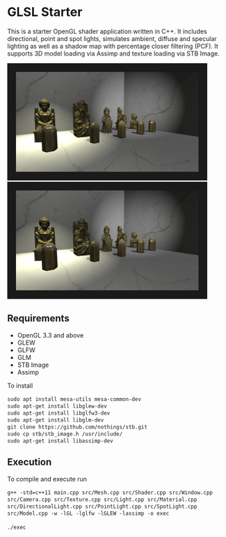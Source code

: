 # GLSL Starter
This is a starter OpenGL shader application written in C++. It includes directional, point and spot lights, simulates ambient, diffuse and specular lighting as well as a shadow map with percentage closer filtering (PCF). It supports 3D model loading via Assimp and texture loading via STB Image.

<p align="left">
<img src="https://github.com/acvictor/GLSL-Starter/blob/master/images/ShadowMap.png" alt="NMPC" width="420" height="230" border="20" /></a> 
<img src="https://github.com/acvictor/GLSL-Starter/blob/master/images/ShadowMap.png" alt="NMPC" width="420" height="230" border="20" /></a>
</p>


## Requirements
- OpenGL 3.3 and above
- GLEW
- GLFW
- GLM
- STB Image
- Assimp

To install 
```
sudo apt install mesa-utils mesa-common-dev
sudo apt-get install libglew-dev
sudo apt-get install libglfw3-dev
sudo apt-get install libglm-dev
git clone https://github.com/nothings/stb.git
sudo cp stb/stb_image.h /usr/include/
sudo apt-get install libassimp-dev
```

## Execution
To compile and execute run
```
g++ -std=c++11 main.cpp src/Mesh.cpp src/Shader.cpp src/Window.cpp src/Camera.cpp src/Texture.cpp src/Light.cpp src/Material.cpp src/DirectionalLight.cpp src/PointLight.cpp src/SpotLight.cpp src/Model.cpp -w -lGL -lglfw -lGLEW -lassimp -o exec

./exec
```
